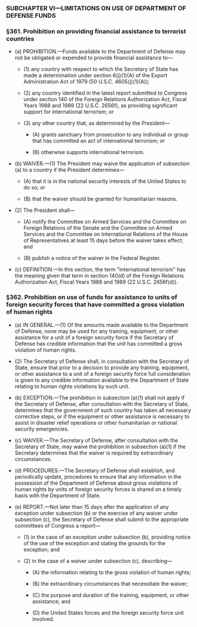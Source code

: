 ### SUBCHAPTER VI—LIMITATIONS ON USE OF DEPARTMENT OF DEFENSE FUNDS

### §361. Prohibition on providing financial assistance to terrorist countries
* (a) PROHIBITION.—Funds available to the Department of Defense may not be obligated or expended to provide financial assistance to—

  * (1) any country with respect to which the Secretary of State has made a determination under section 6(j)(1)(A) of the Export Administration Act of 1979 (50 U.S.C. 4605(j)(1)(A));

  * (2) any country identified in the latest report submitted to Congress under section 140 of the Foreign Relations Authorization Act, Fiscal Years 1988 and 1989 (22 U.S.C. 2656f), as providing significant support for international terrorism; or

  * (3) any other country that, as determined by the President—

    * (A) grants sanctuary from prosecution to any individual or group that has committed an act of international terrorism; or

    * (B) otherwise supports international terrorism.


* (b) WAIVER.—(1) The President may waive the application of subsection (a) to a country if the President determines—

  * (A) that it is in the national security interests of the United States to do so; or

  * (B) that the waiver should be granted for humanitarian reasons.


* (2) The President shall—

  * (A) notify the Committee on Armed Services and the Committee on Foreign Relations of the Senate and the Committee on Armed Services and the Committee on International Relations of the House of Representatives at least 15 days before the waiver takes effect; and

  * (B) publish a notice of the waiver in the Federal Register.


* (c) DEFINITION.—In this section, the term "international terrorism" has the meaning given that term in section 140(d) of the Foreign Relations Authorization Act, Fiscal Years 1988 and 1989 (22 U.S.C. 2656f(d)).

### §362. Prohibition on use of funds for assistance to units of foreign security forces that have committed a gross violation of human rights
* (a) IN GENERAL.—(1) Of the amounts made available to the Department of Defense, none may be used for any training, equipment, or other assistance for a unit of a foreign security force if the Secretary of Defense has credible information that the unit has committed a gross violation of human rights.

* (2) The Secretary of Defense shall, in consultation with the Secretary of State, ensure that prior to a decision to provide any training, equipment, or other assistance to a unit of a foreign security force full consideration is given to any credible information available to the Department of State relating to human rights violations by such unit.

* (b) EXCEPTION.—The prohibition in subsection (a)(1) shall not apply if the Secretary of Defense, after consultation with the Secretary of State, determines that the government of such country has taken all necessary corrective steps, or if the equipment or other assistance is necessary to assist in disaster relief operations or other humanitarian or national security emergencies.

* (c) WAIVER.—The Secretary of Defense, after consultation with the Secretary of State, may waive the prohibition in subsection (a)(1) if the Secretary determines that the waiver is required by extraordinary circumstances.

* (d) PROCEDURES.—The Secretary of Defense shall establish, and periodically update, procedures to ensure that any information in the possession of the Department of Defense about gross violations of human rights by units of foreign security forces is shared on a timely basis with the Department of State.

* (e) REPORT.—Not later than 15 days after the application of any exception under subsection (b) or the exercise of any waiver under subsection (c), the Secretary of Defense shall submit to the appropriate committees of Congress a report—

  * (1) in the case of an exception under subsection (b), providing notice of the use of the exception and stating the grounds for the exception; and

  * (2) in the case of a waiver under subsection (c), describing—

    * (A) the information relating to the gross violation of human rights;

    * (B) the extraordinary circumstances that necessitate the waiver;

    * (C) the purpose and duration of the training, equipment, or other assistance; and

    * (D) the United States forces and the foreign security force unit involved.